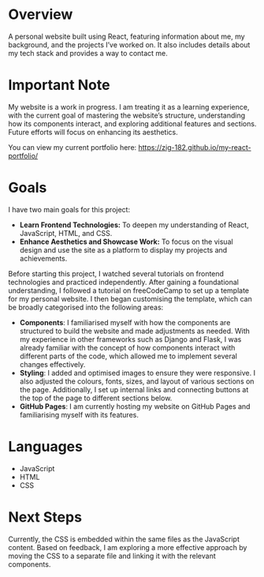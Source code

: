 # Overview
A personal website built using React, featuring information about me, my background, and the projects I’ve worked on. It also includes details about my tech stack and provides a way to contact me.

# Important Note
My website is a work in progress. I am treating it as a learning experience, with the current goal of mastering the website’s structure, understanding how its components interact, and exploring additional features and sections. Future efforts will focus on enhancing its aesthetics.

You can view my current portfolio here: https://zig-182.github.io/my-react-portfolio/

# Goals

I have two main goals for this project:
* **Learn Frontend Technologies:** To deepen my understanding of React, JavaScript, HTML, and CSS.
* **Enhance Aesthetics and Showcase Work:** To focus on the visual design and use the site as a platform to display my projects and achievements.

Before starting this project, I watched several tutorials on frontend technologies and practiced independently. After gaining a foundational understanding, I followed a tutorial on freeCodeCamp to set up a template for my personal website. I then began customising the template, which can be broadly categorised into the following areas:

* **Components**: I familiarised myself with how the components are structured to build the website and made adjustments as needed. With my experience in other frameworks such as Django and Flask, I was already familiar with the concept of how components interact with different parts of the code, which allowed me to implement several changes effectively.
* **Styling**: I added and optimised images to ensure they were responsive. I also adjusted the colours, fonts, sizes, and layout of various sections on the page. Additionally, I set up internal links and connecting buttons at the top of the page to different sections below.
* **GitHub Pages**: I am currently hosting my website on GitHub Pages and familiarising myself with its features.


# Languages
* JavaScript
* HTML
* CSS


# Next Steps
Currently, the CSS is embedded within the same files as the JavaScript content. Based on feedback, I am exploring a more effective approach by moving the CSS to a separate file and linking it with the relevant components.
